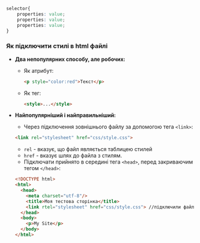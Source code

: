 ```css
selector{
	properties: value;
	properties: value;
	properties: value;
}
```

### Як підключити стилі в html файлі 
- **Два непопулярних способу, але робочих:**
	- Як атрибут:
		```html
		<p style="color:red">Текст</p>
		```
	- Як тег:
		```html
		<style>...</style>	
		```
- **Найпопулярніший і найправильніший:**
	- Через підключення зовнішнього файлу за допомогою тега `<link>`:
	```html
	<link rel="stylesheet" href="css/style.css">
	```

	- `rel` - вказує, що файл являється таблицею стилей
	- `href` - вказує шлях до файла з стилям.
	- Підключати прийнято в середині тега `<head>`, перед закриваючим тегом `</head>`:
	```html
	<!DOCTYPE html>
	<html>
	  <head> 
	    <meta charset="utf-8"/>
	    <title>Моя тестова сторінка</title>
	    <link rtel="stylesheet" href="css/style.css"> //підключили файл стилей 
	  </head>
	  <body>
	    <p>My Site</p>
	  </body>
	</html>
	```